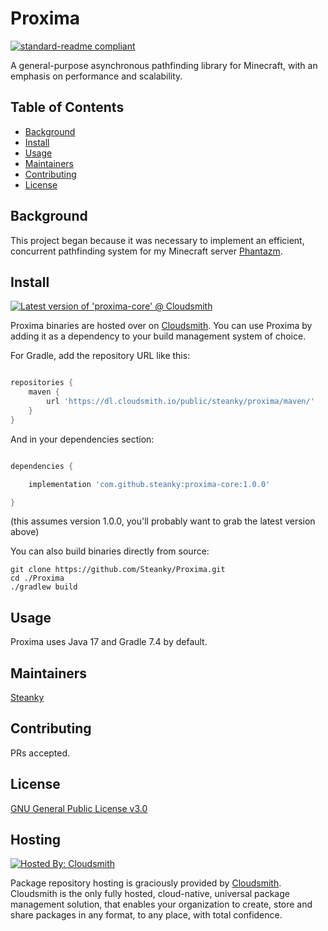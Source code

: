 # Proxima

[![standard-readme compliant](https://img.shields.io/badge/readme%20style-standard-brightgreen.svg?style=flat-square)](https://github.com/RichardLitt/standard-readme)

A general-purpose asynchronous pathfinding library for Minecraft, with an emphasis on performance and scalability. 

## Table of Contents

- [Background](#background)
- [Install](#install)
- [Usage](#usage)
- [Maintainers](#maintainers)
- [Contributing](#contributing)
- [License](#license)

## Background

This project began because it was necessary to implement an efficient, concurrent pathfinding system for my Minecraft server [Phantazm](https://github.com/PhantazmNetwork/PhantazmServer).

## Install

<a href="https://cloudsmith.io/~steanky/repos/element/packages/detail/maven/proxima-core/latest/a=noarch;xg=com.github.steanky/"><img src="https://api-prd.cloudsmith.io/v1/badges/version/steanky/proxima/maven/proxima-core/latest/a=noarch;xg=com.github.steanky/?render=true&show_latest=true" alt="Latest version of 'proxima-core' @ Cloudsmith" /></a>

Proxima binaries are hosted over on [Cloudsmith](https://cloudsmith.io/~steanky/repos/proxima). You can use Proxima by adding it as a dependency to your build management system of choice.

For Gradle, add the repository URL like this:

```groovy

repositories {
    maven {
        url 'https://dl.cloudsmith.io/public/steanky/proxima/maven/'
    }
}

```


And in your dependencies section:

```groovy

dependencies {

    implementation 'com.github.steanky:proxima-core:1.0.0'

}

```

(this assumes version 1.0.0, you'll probably want to grab the latest version above)


You can also build binaries directly from source:

```shell
git clone https://github.com/Steanky/Proxima.git
cd ./Proxima
./gradlew build
```

## Usage

Proxima uses Java 17 and Gradle 7.4 by default.

## Maintainers

[Steanky](https://github.com/Steanky)

## Contributing

PRs accepted.

## License

[GNU General Public License v3.0](LICENSE)

## Hosting

[![Hosted By: Cloudsmith](https://img.shields.io/badge/OSS%20hosting%20by-cloudsmith-blue?logo=cloudsmith&style=for-the-badge)](https://cloudsmith.com)

Package repository hosting is graciously provided by  [Cloudsmith](https://cloudsmith.com). Cloudsmith is the only fully hosted, cloud-native, universal package management solution, that enables your organization to create, store and share packages in any format, to any place, with total confidence.
